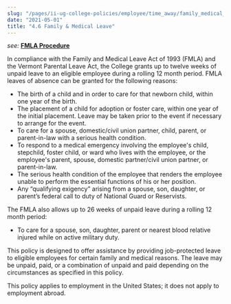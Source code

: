 ```yaml
---
slug: "/pages/ii-ug-college-policies/employee/time_away/family_medical_leave"
date: "2021-05-01"
title: "4.6 Family & Medical Leave"
---
```


_<span class="fineprint">see</span>:_ **[FMLA Procedure](http://www.middlebury.edu/media/view/160841/original/Family_and_Medical_Leave.doc)**

In compliance with the Family and Medical Leave Act of 1993 (FMLA) and the Vermont Parental Leave Act, the College grants up to twelve weeks of unpaid leave to an eligible employee during a rolling 12 month period. FMLA leaves of absence can be granted for the following reasons:

*   The birth of a child and in order to care for that newborn child, within one year of the birth.
*   The placement of a child for adoption or foster care, within one year of the initial placement. Leave may be taken prior to the event if necessary to arrange for the event.
*   To care for a spouse, domestic/civil union partner, child, parent, or parent-in-law with a serious health condition.
*   To respond to a medical emergency involving the employee's child, stepchild, foster child, or ward who lives with the employee, or the employee's parent, spouse, domestic partner/civil union partner, or parent-in-law.
*   The serious health condition of the employee that renders the employee unable to perform the essential functions of his or her position.
*   Any “qualifying exigency” arising from a spouse, son, daughter, or parent’s federal call to duty of National Guard or Reservists.

The FMLA also allows up to 26 weeks of unpaid leave during a rolling 12 month period:

*   To care for a spouse, son, daughter, parent or nearest blood relative injured while on active military duty.

This policy is designed to offer assistance by providing job-protected leave to eligible employees for certain family and medical reasons. The leave may be unpaid, paid, or a combination of unpaid and paid depending on the circumstances as specified in this policy.

This policy applies to employment in the United States; it does not apply to employment abroad.